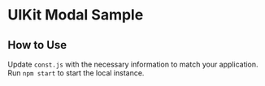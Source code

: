 # UIKit Modal Sample

## How to Use

Update `const.js` with the necessary information to match your application.
Run `npm start` to start the local instance.
